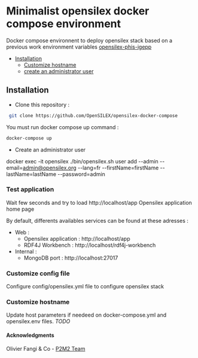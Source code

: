 

# Minimalist opensilex docker compose environment

Docker compose environnent to deploy opensilex stack based on a previous work environment variables [opensilex-phis-igepp](https://github.com/p2m2/opensilex-phis-igepp)

  - [Installation](#installation)
    - [Customize hostname](#customize-hostname)
    - [create an administrator user](#create-an-administrator-user)
## Installation

- Clone this repository :

```bash
 git clone https://github.com/OpenSILEX/opensilex-docker-compose
```
  
You must run docker compose up command :

```bash
docker-compose up
```

- Create an administrator user

docker exec -it opensilex ./bin/opensilex.sh user add --admin --email=admin@opensilex.org --lang=fr --firstName=firstName --lastName=lastName --password=admin

### Test application

Wait few seconds and try to load http://localhost/app  Opensilex application home page

By default, differents availables services can be found at these adresses :

- Web :
  - Opensilex application : http://localhost/app
  - RDF4J Workbench  :  http://localhost/rdf4j-workbench
- Internal :
  - MongoDB port : http://localhost:27017

### Customize config file

Configure config/opensilex.yml file to configure opensilex stack

### Customize hostname

Update host parameters if needeed on docker-compose.yml and  opensilex.env files.
*TODO*

#### Acknowledgments

Olivier Fangi & Co - [P2M2 Team](https://github.com/p2m2)